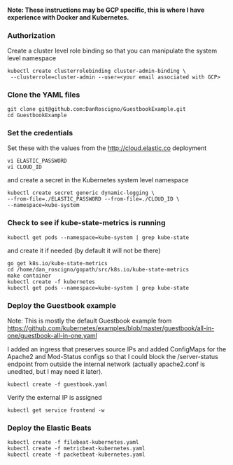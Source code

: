 #### Note: These instructions may be GCP specific, this is where I have experience with Docker and Kubernetes.

### Authorization
Create a cluster level role binding so that you can manipulate the system level namespace

```
kubectl create clusterrolebinding cluster-admin-binding \
 --clusterrole=cluster-admin --user=<your email associated with GCP>
```

### Clone the YAML files
```
git clone git@github.com:DanRoscigno/GuestbookExample.git
cd GuestbookExample
```
### Set the credentials
Set these with the values from the http://cloud.elastic.co deployment

```
vi ELASTIC_PASSWORD
vi CLOUD_ID
```
and create a secret in the Kubernetes system level namespace

```
kubectl create secret generic dynamic-logging \
--from-file=./ELASTIC_PASSWORD --from-file=./CLOUD_ID \
--namespace=kube-system
```

### Check to see if kube-state-metrics is running
```
kubectl get pods --namespace=kube-system | grep kube-state
```
and create it if needed (by default it will not be there)

```
go get k8s.io/kube-state-metrics
cd /home/dan_roscigno/gopath/src/k8s.io/kube-state-metrics
make container
kubectl create -f kubernetes
kubectl get pods --namespace=kube-system | grep kube-state 
```

### Deploy the Guestbook example
Note: This is mostly the default Guestbook example from https://github.com/kubernetes/examples/blob/master/guestbook/all-in-one/guestbook-all-in-one.yaml

I added an ingress that preserves source IPs and added ConfigMaps for the Apache2 and Mod-Status configs so that I could block the /server-status endpoint from outside the internal network (actually apache2.conf is unedited, but I may need it later).

```
kubectl create -f guestbook.yaml 
```
Verify the external IP is assigned

```
kubectl get service frontend -w
```
### Deploy the Elastic Beats
```
kubectl create -f filebeat-kubernetes.yaml 
kubectl create -f metricbeat-kubernetes.yaml 
kubectl create -f packetbeat-kubernetes.yaml 
```

